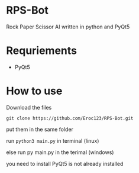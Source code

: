 # RPS-Bot
Rock Paper Scissor AI written in python and PyQt5


# Requriements 
* PyQt5

# How to use
<p>Download the files</p>
<code>git clone https://github.com/Eroc123/RPS-Bot.git</code>

<p>put them in the same folder</p>
<p>run <code>python3 main.py</code> in terminal (linux) </p>
<p>else run <colde>py main.py</code> in the terimal (windows)</p>
<p>you need to install PyQt5 is not already installed
